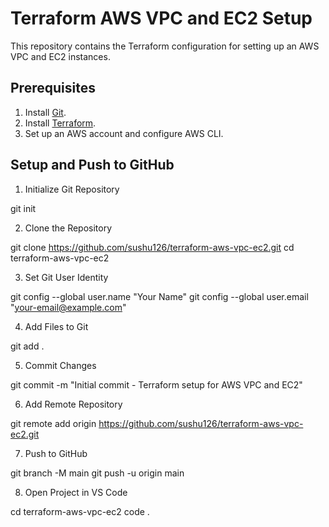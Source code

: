# Terraform AWS VPC and EC2 Setup

This repository contains the Terraform configuration for setting up an AWS VPC and EC2 instances.

## Prerequisites
1. Install [Git](https://git-scm.com/).
2. Install [Terraform](https://www.terraform.io/downloads.html).
3. Set up an AWS account and configure AWS CLI.

## Setup and Push to GitHub

1. Initialize Git Repository

git init


2. Clone the Repository

git clone https://github.com/sushu126/terraform-aws-vpc-ec2.git
cd terraform-aws-vpc-ec2


3. Set Git User Identity

git config --global user.name "Your Name"
git config --global user.email "your-email@example.com"


4. Add Files to Git

git add .


5. Commit Changes

git commit -m "Initial commit - Terraform setup for AWS VPC and EC2"


6. Add Remote Repository

git remote add origin https://github.com/sushu126/terraform-aws-vpc-ec2.git


7. Push to GitHub

git branch -M main
git push -u origin main


8. Open Project in VS Code

cd terraform-aws-vpc-ec2
code .

